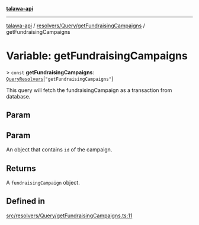 [**talawa-api**](../../../../README.md)

***

[talawa-api](../../../../modules.md) / [resolvers/Query/getFundraisingCampaigns](../README.md) / getFundraisingCampaigns

# Variable: getFundraisingCampaigns

\> `const` **getFundraisingCampaigns**: [`QueryResolvers`](../../../../types/generatedGraphQLTypes/type-aliases/QueryResolvers.md)\[`"getFundraisingCampaigns"`\]

This query will fetch the fundraisingCampaign as a transaction from database.

## Param

## Param

An object that contains `id` of the campaign.

## Returns

A `fundraisingCampaign` object.

## Defined in

[src/resolvers/Query/getFundraisingCampaigns.ts:11](https://github.com/PalisadoesFoundation/talawa-api/blob/6bd0fecc1032af2aa70d925c85724d9fec2350f9/src/resolvers/Query/getFundraisingCampaigns.ts#L11)
